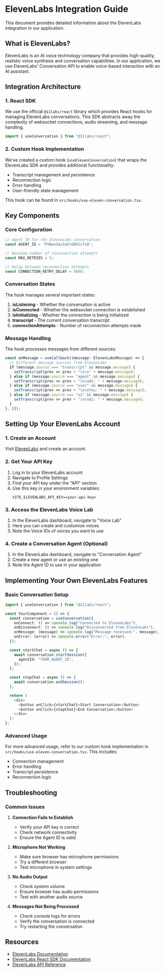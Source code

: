 
# ElevenLabs Integration Guide

This document provides detailed information about the ElevenLabs integration in our application.

## What is ElevenLabs?

ElevenLabs is an AI voice technology company that provides high-quality, realistic voice synthesis and conversation capabilities. In our application, we use ElevenLabs' Conversation API to enable voice-based interaction with an AI assistant.

## Integration Architecture

### 1. React SDK

We use the official `@11labs/react` library which provides React hooks for managing ElevenLabs conversations. This SDK abstracts away the complexity of websocket connections, audio streaming, and message handling.

```typescript
import { useConversation } from "@11labs/react";
```

### 2. Custom Hook Implementation

We've created a custom hook (`useElevenConversation`) that wraps the ElevenLabs SDK and provides additional functionality:

- Transcript management and persistence
- Reconnection logic
- Error handling
- User-friendly state management

This hook can be found in `src/hooks/use-eleven-conversation.tsx`.

## Key Components

### Core Configuration

```typescript
// Agent ID for the ElevenLabs conversation
const AGENT_ID = "PVNwxSmzIwblQ0k5z7s8";

// Maximum number of reconnection attempts
const MAX_RETRIES = 5;

// Delay between reconnection attempts
const CONNECTION_RETRY_DELAY = 5000;
```

### Conversation States

The hook manages several important states:

1. **isListening** - Whether the conversation is active
2. **isConnected** - Whether the websocket connection is established
3. **isInitializing** - Whether the connection is being initialized
4. **transcript** - The current conversation transcript
5. **connectionAttempts** - Number of reconnection attempts made

### Message Handling

The hook processes messages from different sources:

```typescript
const onMessage = useCallback((message: ElevenLabsMessage) => {
  // Different message sources from ElevenLabs
  if (message.source === "transcript" && message.message) {
    setTranscript(prev => prev + "\n\n" + message.message);
  } else if (message.source === "agent" && message.message) {
    setTranscript(prev => prev + "\n\nAI: " + message.message);
  } else if (message.source === "user" && message.message) {
    setTranscript(prev => prev + "\n\nYou: " + message.message);
  } else if (message.source === "ai" && message.message) {
    setTranscript(prev => prev + "\n\nAI: " + message.message);
  }
}, []);
```

## Setting Up Your ElevenLabs Account

### 1. Create an Account

Visit [ElevenLabs](https://elevenlabs.io/) and create an account.

### 2. Get Your API Key

1. Log in to your ElevenLabs account
2. Navigate to Profile Settings
3. Find your API key under the "API" section
4. Use this key in your environment variables:
   ```
   VITE_ELEVENLABS_API_KEY=<your-api-key>
   ```

### 3. Access the ElevenLabs Voice Lab

1. In the ElevenLabs dashboard, navigate to "Voice Lab"
2. Here you can create and customize voices
3. Note the Voice IDs of voices you want to use

### 4. Create a Conversation Agent (Optional)

1. In the ElevenLabs dashboard, navigate to "Conversation Agent"
2. Create a new agent or use an existing one
3. Note the Agent ID to use in your application

## Implementing Your Own ElevenLabs Features

### Basic Conversation Setup

```typescript
import { useConversation } from "@11labs/react";

const YourComponent = () => {
  const conversation = useConversation({
    onConnect: () => console.log("Connected to ElevenLabs"),
    onDisconnect: () => console.log("Disconnected from ElevenLabs"),
    onMessage: (message) => console.log("Message received:", message),
    onError: (error) => console.error("Error:", error),
  });

  const startChat = async () => {
    await conversation.startSession({
      agentId: "YOUR_AGENT_ID",
    });
  };

  const stopChat = async () => {
    await conversation.endSession();
  };

  return (
    <div>
      <button onClick={startChat}>Start Conversation</button>
      <button onClick={stopChat}>End Conversation</button>
    </div>
  );
};
```

### Advanced Usage

For more advanced usage, refer to our custom hook implementation in `src/hooks/use-eleven-conversation.tsx`. This includes:

- Connection management
- Error handling
- Transcript persistence
- Reconnection logic

## Troubleshooting

### Common Issues

1. **Connection Fails to Establish**
   - Verify your API key is correct
   - Check network connectivity
   - Ensure the Agent ID is valid

2. **Microphone Not Working**
   - Make sure browser has microphone permissions
   - Try a different browser
   - Test microphone in system settings

3. **No Audio Output**
   - Check system volume
   - Ensure browser has audio permissions
   - Test with another audio source

4. **Messages Not Being Processed**
   - Check console logs for errors
   - Verify the conversation is connected
   - Try restarting the conversation

## Resources

- [ElevenLabs Documentation](https://docs.elevenlabs.io/)
- [ElevenLabs React SDK Documentation](https://www.npmjs.com/package/@11labs/react)
- [ElevenLabs API Reference](https://api.elevenlabs.io/docs)
